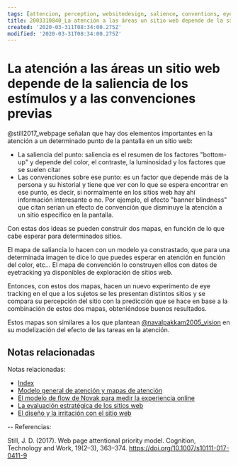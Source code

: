 ```yaml
---
tags: [attencion, perception, websitedesign, salience, conventions, eyetracking, Notebooks/attention, Notebooks/perception]
title: 2003310840_La atención a las áreas un sitio web depende de la saliencia de los estímulos y a las convenciones previas
created: '2020-03-311T08:34:00.275Z'
modified: '2020-03-31T08:34:00.275Z'
---
```


# La atención a las áreas un sitio web depende de la saliencia de los estímulos y a las convenciones previas

@still2017_webpage señalan que hay dos elementos importantes en la atención a un determinado punto de la pantalla en un sitio web:

- La saliencia del punto: saliencia es el resumen de los factores "bottom-up" y depende del color, el contraste, la luminosidad y los factores que se suelen citar
- Las convenciones sobre ese punto: es un factor que depende más de la persona y su historial y tiene que ver con lo que se espera encontrar en ese punto, es decir, si normalmente en los sitios web hay ahí información interesante o no. Por ejemplo, el efecto "banner blindness" que citan serían un efecto de convención que disminuye la atención a un sitio específico en la pantalla.

Con estas dos ideas se pueden construir dos mapas, en función de lo que cabe esperar para determinados sitios. 

El mapa de saliancia lo hacen con un modelo ya constrastado, que para una determinada imagen te dice lo que puedes esperar en atención en función del color, etc...
El mapa de convención lo construyen ellos con datos de eyetracking ya disponibles de exploración de sitios web.

Entonces, con estos dos mapas, hacen un nuevo experimento de eye tracking en el que a los sujetos se les presentan distintos sitios y se compara su percepción del sitio con la predicción que se hace en base a la combinación de estos dos mapas, obteniéndose buenos resultados.

Estos mapas son similares a los que plantean [@navalpakkam2005_vision](2003161131_unificacion_percepcion_ecologia_construccion.md) en su modelización del efecto de las tareas en la atención.

## Notas relacionadas

Notas relacionadas:


- [Index](_2003101705_index.md)
- [Modelo general de atención y mapas de atención](2003161131_unificacion_percepcion_ecologia_construccion.md)
- [El modelo de flow de Novak para medir la experiencia online](2004010934_modelonovak_flow.md)
- [La evaluación estratégica de los sitios web](2004040843_evaluacion_rendimiento_sitio_web.md)
- [El diseño y la irritación con el sitio web](2004120953_irritacion_diseñoweb.md)

--
Referencias:

Still, J. D. (2017). Web page attentional priority model. Cognition, Technology and Work, 19(2–3), 363–374. https://doi.org/10.1007/s10111-017-0411-9